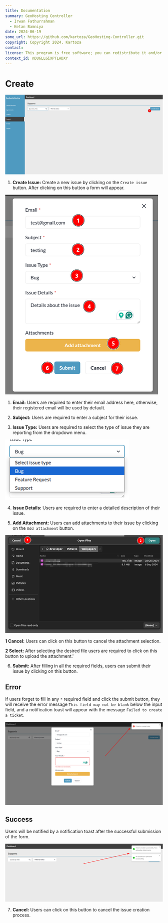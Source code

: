 ```yaml
---
title: Documentation
summary: GeoHosting Controller
  - Irwan Fathurrahman
  - Ketan Bamniya
date: 2024-06-19
some_url: https://github.com/kartoza/GeoHosting-Controller.git
copyright: Copyright 2024, Kartoza
contact:
license: This program is free software; you can redistribute it and/or modify it under the terms of the GNU Affero General Public License as published by the Free Software Foundation; either version 3 of the License, or (at your option) any later version.
context_id: nDU6LLGiXPTLADXY
---
```


# Create

[![Create Issue](./img/create-img-1.png)](./img/create-img-1.png)

1. **Create Issue:** Create a new issue by clicking on the `Create issue` button. After clicking on this button a form will appear.

![Create Issue Form](./img/create-img-2.png)

1. **Email:** Users are required to enter their email address here, otherwise, their registered email will be used by default.

2. **Subject:** Users are required to enter a subject for their issue.

3. **Issue Type:** Users are required to select the type of issue they are reporting from the dropdown menu.

  ![Issue Types](./img/create-img-3.png)

4. **Issue Details:** Users are required to enter a detailed description of their issue.

5. **Add Attachment:** Users can add attachments to their issue by clicking on the `Add attachment` button.

  ![File Explorer](./img/create-img-4.png)

  **1 Cancel:** Users can click on this button to cancel the attachment selection.

  **2 Select:** After selecting the desired file users are required to click on this button to upload the attachment.'

6. **Submit:** After filling in all the required fields, users can submit their issue by clicking on this button.

  ## Error

  If users forget to fill in any `*` required field and click the submit button, they will receive the error message `This field may not be blank` below the input field, and a notification toast will appear with the message `Failed to create a ticket`.

  [![Error](./img/create-img-5.png)](./img/create-img-5.png)

  ## Success

  Users will be notified by a notification toast after the successful submission of the form.

  [![Success](./img/create-img-6.png)](./img/create-img-6.png)

7. **Cancel:** Users can click on this button to cancel the issue creation process.
